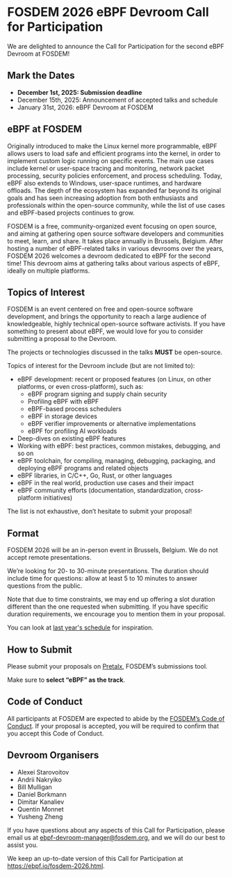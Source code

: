 FOSDEM 2026 eBPF Devroom Call for Participation
===============================================

We are delighted to announce the Call for Participation for the second eBPF
Devroom at FOSDEM!

Mark the Dates
--------------

* **December 1st, 2025: Submission deadline**
* December 15th, 2025: Announcement of accepted talks and schedule
* January 31st, 2026: eBPF Devroom at FOSDEM

eBPF at FOSDEM
--------------

Originally introduced to make the Linux kernel more programmable, eBPF allows
users to load safe and efficient programs into the kernel, in order to
implement custom logic running on specific events. The main use cases include
kernel or user-space tracing and monitoring, network packet processing,
security policies enforcement, and process scheduling. Today, eBPF also extends
to Windows, user-space runtimes, and hardware offloads. The depth of the
ecosystem has expanded far beyond its original goals and has seen increasing
adoption from both enthusiasts and professionals within the open-source
community, while the list of use cases and eBPF-based projects continues to
grow.

FOSDEM is a free, community-organized event focusing on open source, and aiming
at gathering open source software developers and communities to meet, learn,
and share. It takes place annually in Brussels, Belgium. After hosting a number
of eBPF-related talks in various devrooms over the years, FOSDEM 2026 welcomes
a devroom dedicated to eBPF for the second time! This devroom aims at gathering
talks about various aspects of eBPF, ideally on multiple platforms.

Topics of Interest
------------------

FOSDEM is an event centered on free and open-source software development, and
brings the opportunity to reach a large audience of knowledgeable, highly
technical open-source software activists. If you have something to present
about eBPF, we would love for you to consider submitting a proposal to the
Devroom.

The projects or technologies discussed in the talks **MUST** be open-source.

Topics of interest for the Devroom include (but are not limited to):

* eBPF development: recent or proposed features (on Linux, on other platforms,
  or even cross-platform), such as:
    * eBPF program signing and supply chain security
    * Profiling eBPF with eBPF
    * eBPF-based process schedulers
    * eBPF in storage devices
    * eBPF verifier improvements or alternative implementations
    * eBPF for profiling AI workloads
* Deep-dives on existing eBPF features
* Working with eBPF: best practices, common mistakes, debugging, and so on
* eBPF toolchain, for compiling, managing, debugging, packaging, and deploying
  eBPF programs and related objects
* eBPF libraries, in C/C++, Go, Rust, or other languages
* eBPF in the real world, production use cases and their impact
* eBPF community efforts (documentation, standardization, cross-platform
  initiatives)

The list is not exhaustive, don’t hesitate to submit your proposal!

Format
------

FOSDEM 2026 will be an in-person event in Brussels, Belgium.
We do not accept remote presentations.

We’re looking for 20- to 30-minute presentations. The duration should include
time for questions: allow at least 5 to 10 minutes to answer questions from the
public.

Note that due to time constraints, we may end up offering a slot duration
different than the one requested when submitting. If you have specific duration
requirements, we encourage you to mention them in your proposal.

You can look at [last year's schedule][session-2025] for inspiration.

[session-2025]: https://archive.fosdem.org/2025/schedule/track/ebpf/

How to Submit
-------------

Please submit your proposals on [Pretalx], FOSDEM’s submissions tool.

Make sure to **select “eBPF” as the track**.

[Pretalx]: https://pretalx.fosdem.org/fosdem-2026/cfp

Code of Conduct
---------------

All participants at FOSDEM are expected to abide by the
[FOSDEM’s Code of Conduct]. If your proposal is accepted, you will be required
to confirm that you accept this Code of Conduct.

[FOSDEM’s Code of Conduct]: https://fosdem.org/2026/practical/conduct/

Devroom Organisers
------------------

* Alexei Starovoitov
* Andrii Nakryiko
* Bill Mulligan
* Daniel Borkmann
* Dimitar Kanaliev
* Quentin Monnet
* Yusheng Zheng

If you have questions about any aspects of this Call for Participation, please
email us at <ebpf-devroom-manager@fosdem.org>, and we will do our best to
assist you.

We keep an up-to-date version of this Call for Participation at
<https://ebpf.io/fosdem-2026.html>.
